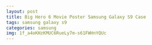 ```yaml
---
layout: post
title: Big Hero 6 Movie Poster Samsung Galaxy S9 Case
tags: samsung galaxy s9
categories: samsung
img: 1f_a4oKHzKMUC6RueLy7m-s61FWHnYQUc
---
```

